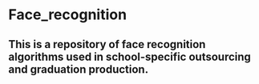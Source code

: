 # Face_recognition
## This is a repository of face recognition algorithms used in school-specific outsourcing and graduation production.
